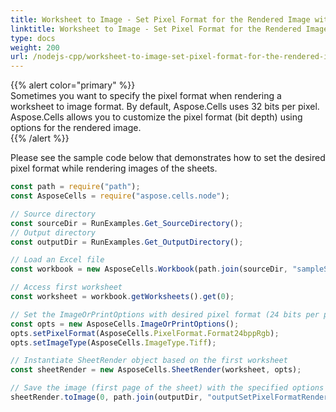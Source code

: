```yaml
---  
title: Worksheet to Image - Set Pixel Format for the Rendered Image with Node.js via C++  
linktitle: Worksheet to Image - Set Pixel Format for the Rendered Image  
type: docs  
weight: 200  
url: /nodejs-cpp/worksheet-to-image-set-pixel-format-for-the-rendered-image/  
---  
```


{{% alert color="primary" %}}  
Sometimes you want to specify the pixel format when rendering a worksheet to image format. By default, Aspose.Cells uses 32 bits per pixel. Aspose.Cells allows you to customize the pixel format (bit depth) using options for the rendered image.  
{{% /alert %}}  

Please see the sample code below that demonstrates how to set the desired pixel format while rendering images of the sheets.  

```javascript
const path = require("path");
const AsposeCells = require("aspose.cells.node");

// Source directory
const sourceDir = RunExamples.Get_SourceDirectory();
// Output directory
const outputDir = RunExamples.Get_OutputDirectory();

// Load an Excel file
const workbook = new AsposeCells.Workbook(path.join(sourceDir, "sampleSetPixelFormatRenderedImage.xlsx"));

// Access first worksheet
const worksheet = workbook.getWorksheets().get(0);

// Set the ImageOrPrintOptions with desired pixel format (24 bits per pixel) and image format type
const opts = new AsposeCells.ImageOrPrintOptions();
opts.setPixelFormat(AsposeCells.PixelFormat.Format24bppRgb);
opts.setImageType(AsposeCells.ImageType.Tiff);

// Instantiate SheetRender object based on the first worksheet
const sheetRender = new AsposeCells.SheetRender(worksheet, opts);

// Save the image (first page of the sheet) with the specified options
sheetRender.toImage(0, path.join(outputDir, "outputSetPixelFormatRenderedImage.tiff"));
```  
  
